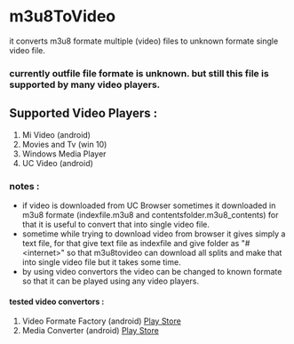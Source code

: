 # m3u8ToVideo
it converts m3u8 formate multiple (video) files to unknown formate single video file.

### currently outfile file formate is unknown. but still this file is supported by many video players.

## Supported Video Players :
1. Mi Video (android)
2. Movies and Tv (win 10)
3. Windows Media Player
4. UC Video (android)

### notes :
* if video is downloaded from UC Browser sometimes it downloaded in m3u8 formate (indexfile.m3u8 and contentsfolder.m3u8_contents) for that it is useful to convert that into single video file.
* sometime while trying to download video from browser it gives simply a text file, for that give text file as indexfile and give folder as "#\<internet\>" so that m3u8tovideo can download all splits and make that into single video file but it takes some time.
* by using video convertors the video can be changed to known formate so that it can be played using any video players.

#### tested video convertors :
1. Video Formate Factory (android) [Play Store](https://play.google.com/store/apps/details?id=com.keerby.formatfactory)
2. Media Converter (android) [Play Store](https://play.google.com/store/apps/details?id=com.AndroidA.MediaConverter)

